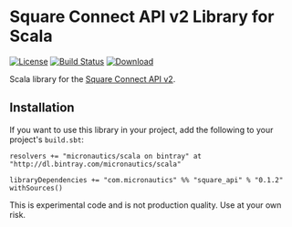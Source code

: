 # Square Connect API v2 Library for Scala

[![License](https://img.shields.io/badge/License-Apache%202.0-blue.svg)](https://opensource.org/licenses/Apache-2.0)
[![Build Status](https://travis-ci.org/mslinn/squareApiFacade.svg?branch=master)](https://travis-ci.org/mslinn/squareApiFacade)
[ ![Download](https://api.bintray.com/packages/micronautics/scala/square_api/images/download.svg) ](https://bintray.com/micronautics/scala/square_api/_latestVersion)

Scala library for the [Square Connect API v2](https://docs.connect.squareup.com/articles/processing-payment-rest/).

## Installation ##
If you want to use this library in your project, add the following to your project's `build.sbt`:

    resolvers += "micronautics/scala on bintray" at "http://dl.bintray.com/micronautics/scala"

    libraryDependencies += "com.micronautics" %% "square_api" % "0.1.2" withSources()

This is experimental code and is not production quality. Use at your own risk.
